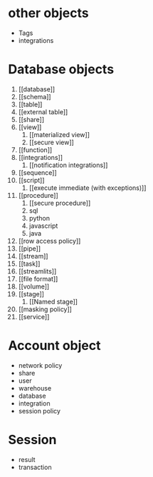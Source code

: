 # other objects
- Tags
- integrations

# Database objects
1. [[database]]
2. [[schema]]
3. [[table]]
4. [[external table]]
5. [[share]]
6. [[view]]
	1. [[materialized view]]
	2. [[secure view]]
7. [[function]]
8. [[integrations]]
	1. [[notification integrations]]
9. [[sequence]]
10. [[script]]
	1. [[execute immediate (with exceptions)]]
11. [[procedure]]
	1. [[secure procedure]]
	2. sql 
	3. python
	4. javascript
	5. java
12. [[row access policy]]
13. [[pipe]]
14. [[stream]]
15. [[task]]
16. [[streamlits]]
17. [[file format]]
18. [[volume]]
19. [[stage]]
	1. [[Named stage]]
20. [[masking policy]]
21. [[service]]

# Account object
- network policy
- share
- user
- warehouse
- database
- integration
- session policy
# Session 
- result 
- transaction